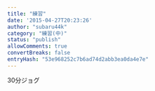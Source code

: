 ```yaml
---
title: "練習"
date: '2015-04-27T20:23:26'
author: "subaru44k"
category: "練習(中)"
status: "publish"
allowComments: true
convertBreaks: false
entryHash: "53e968252c7b6ad74d2abb3ea0da4e7e"
---
```

30分ジョグ
